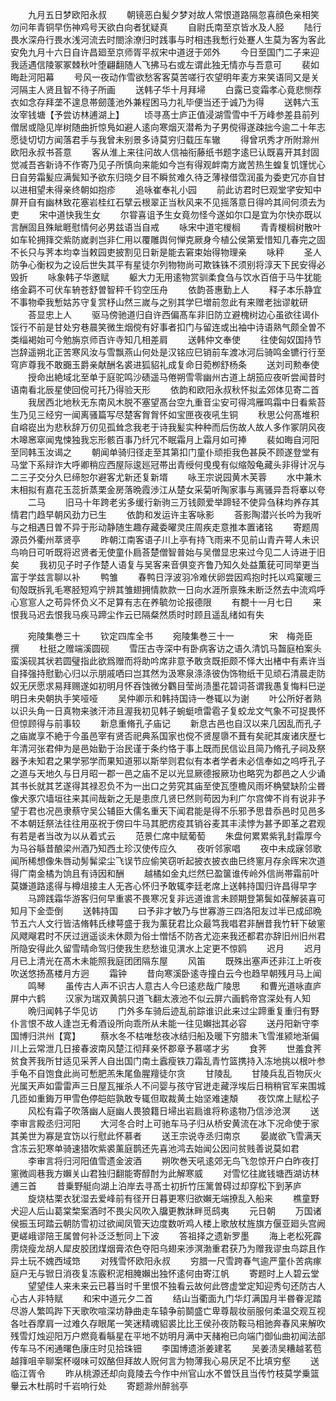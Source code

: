<!-- { "loadSidebar": true } -->
　　九月五日梦欧阳永叔
　　朝镜恶白髪夕梦对故人常恨道路隔忽喜顔色亲相笑勿问年青铜早伤神鸡号天欲白向者犹疑真
　　自尉氏南至京皆水及人胫
　　陆行畏水深舟行畏水浅河流去时閤涂潦归时践事与时相违我慙行处蹇人生莫为客为客此安免九月十六日自许昌廻至京师胥平叔宋中道迓于郊外
　　今日至国门二子来迎我适遇信陵冢冢棘秋叶堕翩翻随人飞拂马右或左谓此独无情亦与吾意可
　　裴如晦赴河阳幕
　　号风一夜动作雪欲愁客客莫苦嗟行农望明年麦方来笑语同又是关河隔主人贤且智不待子所画
　　送韩子华十月拜埽
　　白露已变霜孝心竟悲恻荐衣如念存拜垄不遑息帯劒蓬池外兼程困马力礼毕便当还于诚乃为得
　　送韩六玉汝宰钱塘【予尝访林逋湖上】
　　顷寻髙士庐正值浸湖雪雪中千万峰参差县前列僧居或隐见岸树随曲折惊鳬如避人逺向寒烟灭潜希为子男傥得遂疎拙今逾二十年志愿徒切切方闻落君手与我曾未别景多诗莫穷归载压车辙
　　得曾巩秀才所附滁州欧阳永叔书荅意
　　客从淮上来往问故人信袖衔藤纸书题字逺巳认既喜开其封固觉减吾吝新诗不作寄乃见子所慎向来能如今岂有得观衅南方嵗苦热生蝗复饥馑忧心日自劳霜髪应满鬓知予欲东归晓夕目不瞬贫难久待乏薄禄借霑润虽为委吏冗亦自甘以进相望未得亲终朝如抱疹
　　追咏崔奉礼小园
　　前此访君时巳观堂宇安知中屏开自有幽林致花塞岩桂红石擘云根翠正当秋风来不见摇落意日得吟其间何须去为吏
　　宋中道快我生女
　　尔甞喜诅予生女竟勿怪今遂如尔口是宜为尔快亦既以言酬固且殊眦睚慰情何必男兹语当自戒
　　咏宋中道宅椶榈
　　青青椶榈树散叶如车轮拥箨交紫防嵗剥岂非仁用以覆雕舆何惮克厥身今植公侯第爱惜知几春完之固不长只与荠本均幸当敕园吏披割见日新是能去窘束始得物理亲
　　咏秤
　　圣人防争心衡权为之设后世失其平有星徒尔列物物尚可欺铢铢不须别将淳天下民安得必毁折
　　咏象韩子华邀赋
　　躯大力无用逺物赏驯柔食刍与饮水百倍于马牛犹能络金羁不可伏车辀苍舒曽智秤千钧空压舟
　　依韵荅惠勤上人
　　释子本乐静宜不事物牵我慙姑苏守复赏杼山然三嵗与之别其学巳増前忽此有来赠老拙谬躭研
　　荅显忠上人
　　驱马傍驰道归自许西偏髙车非旧防立避槐树边心虽欲往谒仆馁行不前是甘处穷巷晨笑微生烟傥有好事者扣门与留连或出袖中诗语熟气颇全曽不类缁褐始可今勉旃京师百许寺知几相差肩
　　送韩仲文奉使
　　往使匈奴国持节岂辞遥朔北正苦寒风汝与雪飘燕山何处是汉铭应巳销前车渡冰河后骑鸣金镳行行至穹庐尊我不敢嚻玉爵亲献酬名裘进狐貂礼成复命日菀栁舒杨条
　　送刘司勲奉使
　　授命出絶域北至单于庭驼鸣沙碛遥马倦朔雪零幽州古道上胡笳应夜听尝闻昔时语南看北辰星使回傥可托乃得验天形
　　依韵和欧阳永叔秋怀拟孟郊体见寄二首
　　我居西北地秋无东南风木脱不塞望髙台空九重音尘安可得鸿雁鸣霜中日看紫苔生乃见三经穷一闻离骚篇写尽楚客胷胷怀如宝匣夜夜吼生铜
　　秋思公何髙堆积自嵱嵸出为悲秋辞万仞见孤耸念我老于诗我髪实种种而后伤故人故人多作冢阴风夜木嗥窸窣闻鬼悚独我忘形骸百事乃纤冗不眠霜月上霜月如可捧
　　裴如晦自河阳至同韩玉汝谒之
　　朝闻单骑归径走至其第扣门童仆顽拒我色甚戾不顾遂登堂有马堂下系辩诈大呼卿稍应西屋际逡廵冠帯出青绶何曵曵有似缩殻龟藏头非得计况与二三子交分久巳缔恕尔避客尤新还复新壻
　　咏王宗说园黄木芙蓉
　　水中兼木末相拟有嘉花玉蕊折蒸栗金房落晩霞渉江从楚女采菊听陶家事与离骚异吾将搴以夸
　　二马
　　旧马十年跨老劣多缓行新驹三万钱颇爱举蹄轻不使异刍秣均养存其情君门趋早朝风劲力已生
　　依韵和发运许主客咏影
　　荅影陶潜兴长吟为我听与之相遇日曽不异于形动静随生趣存藏委曜灵庄周疾走意推本置诸铭
　　寄题周源员外衢州萃贤亭
　　昨朝江南客语子川上亭有持飞雨来不见前山青卉萼人未识鸟响日可听既将迟贤者无使童仆扃荅楚僧智普始与吴僧显忠来过今见二人诗进于旧矣
　　我初见子时子作楚人语复与吴客来音俱变齐鲁乃知久处益薫莸可同举更当富于学兹言聊以补
　　鸭雏
　　春鸭日浮波羽冷难伏卵尝因鸡抱时托以鸡窠暖三旬殻既拆乳毛寒胫短鸡宁辨其雏翅拥情款款一日向水涯所禀殊未断泛然去中流鸡呼心悹悹人之苟异怀负义不足算有志在养毓勿论报德限
　　有覩十一月七日
　　来恨我马迟去恨我马疾马蹄尘作云已隔粲然质时时顾且遥乱绪如有失















　　宛陵集巻三十
　　钦定四库全书
　　宛陵集巻三十一　　　　宋　梅尧臣　撰
　　杜挺之赠端溪圆砚
　　雪压古寺深中有卧病客访之语久清饥马齧庭柏案头蛮溪砚其状若圆璧指此欲爲赠而将助吟席非意予敢贪既拒颇不怿大出楮中有素许当自择强持慰勤心归以示朋戚哂曰岂其然为汲寒泉涤涤彼伪饰物纸干见顽石清晨走防奴无厌愿求易拜赐遂如初明月怀吞蚀微分鸜目莹尚渍墨花碧词荅谓我愚复悔料巳逆明日未央朝执手笑哑哑
　　吴仲卿示和韩持国诗一巻辄以为谢
　　叶公所好者熟以识头角一日真物来骇汗沛且渥我初见韩子蜿蜓喷雷雹子复蛟龙文气象不可捉畏怀但惊顾得与前事较
　　新息重脩孔子庙记
　　新息古邑也自汉以来几因乱而孔子之庙嵗享不絶于今虽邑宰有贤否祀典系国家也傥不贤屋隳不葺有矣祀其废诸庆歴七年清河张君伸为是邑始勤于治民谨于条约恪于事上既而民信讼且简乃脩孔子祠及祭器予未知君之果学邪学而果知道邪以斯举则君似有本者学者未必信奉如之呜呼孔子之道与天地久与日月昭一郡一邑之庙不足以光显厥德报厥功也略究为郡邑之人少诵其书长就其艺遂得其禄忍负不为一出口之劳究其庙至使瓦堕檐风雨坏桷甓缺阶尘昬像犬豕穴墙垣往来其间哉新之无是患庶几贤巳然则苟因为利广尔宫俾不肖有说非予望于君也况邑隶蔡守吴公辅臣大儒名重天下闻君能是得不乐邪予思昔忝邑时见邑多不本朝廷祭法往往用巫祝于傍曰牛马其肥疠疫其销谷麦其丰渎悖为甚予即革之君观有若是者当改为以从着式云
　　范景仁席中赋葡萄
　　朱盘何累累紫乳封霜厚今为马谷緐昔酿梁州酒乃知西土珍汉使传应久
　　夜听邻家唱
　　夜中未成寐邻歌闻所稀想像朱唇动髣髴梁尘飞误节应偷笑窃听起披衣披衣曲巳终窻月存余晖宋次道得广南金橘为饷且有诗因和酬
　　越橘如金丸烂然巳盈箧谁传岭外信尚帯霜前叶莫嫌道路逺得与樽俎接主人无吝心怀归予敢辄李廷老席上送韩持国归许昌得早字
　　马蹄践霜华游客归何早重裘不畏寒况复非远道谁言未顾期登第鬓如葆解装喜可知月下金壶倒
　　送韩持国
　　曰予非才敏乃与世寡游三四洛阳友过半已成邱晩节五六人文行皆洁脩韩氏棣萼盛于我为薰莸君比众最笃我唱君非酬昔我竹轩下破窻风飕飗君时不厌过逍遥谈未休颇为俗士憎恬不防吝尤迩来我还都君亦辞旧州旧州君所隐安得此久留雪晴命驾归使我生悲愁谁见潩水上定更不惊鸥
　　迟月
　　迟月月已上清光在髙木未能照我庭团团隔东屋
　　风笛
　　既殊出塞声还非江上听夜吹送悠扬髙楼月方迥
　　霜钟
　　昔向寒溪卧逺寺撞白云今也趋早朝残月马上闻
　　鸣琴
　　虽传古人声不识古人意古人今巳逺悲哉广陵思
　　和曹光道咏直庐屏中六鹤
　　汉家为瑞双黄鹄只道飞翻太液池不似云屏六画鹤帝宫深处有人知
　　晩归闻韩子华见访
　　门外多车骑后迹乱前踪谁识此来过尘蹄重复重归有野仆言恨不故人逢岂无肴酒设所向乖所从未能一往见嬾拙其必容
　　送丹阳新守李国博归洪州【寛】
　　蔡水冬不枯唯愁夜冰结归船及暖下穷腊未飞雪淮颍地渐偏川上云常泄几日接春波南风楚江彻拜亲怀郡章予慕嗟才劣
　　食荠
　　世羞食荠贫食荠我所甘适见采荠人自出国门南土蠧瘦铁刀霜乱青竹篮携持入冻地挑以根叶参手龟不自饱食此尚可慙肥羔朱尾鱼腥羶徒尔贪
　　甘陵乱
　　甘陵兵乱百物灰火光属天声如雷雷声三日屋瓦摧杀人不问婴与孩守官迸走藏浮埃后日稍稍官军来围城几匝如重鋂万甲雪色停皑皑孰敢专辄但取裁黄土始坚难速頽
　　夜饮席上赋松子
　　风松有霜子吹落幽人庭幽人畏狼籍日埽出岩扃谁将称逺物乃信渉沧溟
　　送李审言殿丞归河阳
　　大河冬合时上可驰车马子归从桥安黄流在冰下况命使于家其美世为寡是宜饬以行慰此怀慕者
　　送王宗说寺丞归南京
　　晏嵗欲飞雪满天含冻云犯寒单骑速猎吹紫裘薰庭鹊还先喜池鸿去始闻公因问贫贱善说莫如君
　　李审言将归河阳值雪遗金波酒
　　朔吹巻天吼逺郊无鸟飞忽惊开户白昨夜打窻微闾巷我方嬾关山君独归翻能寄醇酎为此解寒威
　　对雪忆往嵗钱塘西湖访林逋三首
　　昔乗野艇向湖上泊岸去寻髙士初折竹压篱曽碍过却穿松下到茅庐
　　旋烧枯栗衣犹湿去爱峰前有径开日暮更寒归欲嬾无端撩乱入船来
　　樵童野犬迎人后山葛棠棃案酒时不畏尖风吹入牖更教牀畔觅鸱夷
　　元日朝
　　万国诸侯振玉珂踏云朝防雪初过欲闻凤管天边度数听鸡人楼上歌放杖旌旗方偃亚廻头宫阙更嵯峨谬陪王属曽何补泛泛慙同上下波
　　答祖择之遗新罗墨
　　海上老松死霹雳烧瘦龙胡人犀皮胶团煤烟膏浓色夺阳乌翅来渉溟渤重君获乃为赠我谬虫鸟踪且作异土玩不媿西域筇
　　对残雪怀欧阳永叔
　　穷腊一尺雪跨春气逾严童仆苦病瘃庭户无与锨日消夜复冻霰积泥相腌嬾出独怀逺何由寄江帆
　　寄题时上人碧云堂
　　望望佳人来未来云已暮当时千里恨不独看云故何此啓虚堂定知迎秀句还防古人心古人非特赋
　　和宋中道元夕二首
　　结山当衢面九门华灯满国月半昬眷泥踏尽游人繁鸣跸下天歌吹喧深坊静曲走车辕争前鬬盛亡卑尊靓妆丽服何柔温交观互视各吐吞摩肩一过难久存眼尾一笑迷精魂貂裘比比王侯孙夜防鞍马相驰奔春风来解吹残雪灯烛迎阳万户燃竟看緐星在平地不妨明月满中天赭袍已向端门御仙曲初闻法部传车马不闲通曙色康庄时见拾珠钿
　　李国博遗浙姜建茗
　　吴姜渍吴糟越茗苞越箨咀辛聊案杯啜味可奴酪但拜故人贶何言为物薄我心易厌足不比填穷壑
　　送临江胥令
　　昨从桃源还却向竟陵去今作中州官山水不曽饫且当传竹枝莫学乗篮轝云木杜鹃时千岩响行处
　　寄题滁州醉翁亭
